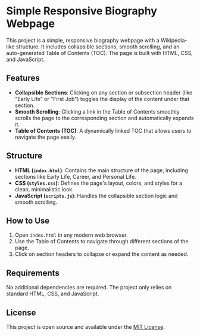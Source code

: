 # Simple Responsive Biography Webpage

This project is a simple, responsive biography webpage with a Wikipedia-like structure. It includes collapsible sections, smooth scrolling, and an auto-generated Table of Contents (TOC). The page is built with HTML, CSS, and JavaScript.

## Features

- **Collapsible Sections**: Clicking on any section or subsection header (like "Early Life" or "First Job") toggles the display of the content under that section.
- **Smooth Scrolling**: Clicking a link in the Table of Contents smoothly scrolls the page to the corresponding section and automatically expands it.
- **Table of Contents (TOC)**: A dynamically linked TOC that allows users to navigate the page easily.

## Structure

- **HTML (`index.html`)**: Contains the main structure of the page, including sections like Early Life, Career, and Personal Life.
- **CSS (`styles.css`)**: Defines the page's layout, colors, and styles for a clean, minimalistic look.
- **JavaScript (`scripts.js`)**: Handles the collapsible section logic and smooth scrolling.

## How to Use

1. Open `index.html` in any modern web browser.
2. Use the Table of Contents to navigate through different sections of the page.
3. Click on section headers to collapse or expand the content as needed.

## Requirements

No additional dependencies are required. The project only relies on standard HTML, CSS, and JavaScript.

## License

This project is open source and available under the [MIT License](LICENSE).

